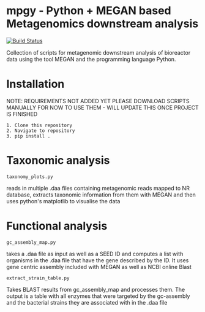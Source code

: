 # mpgy - Python + MEGAN based Metagenomics downstream analysis 

[![Build Status](https://travis-ci.com/lucass122/METAMAP.svg?branch=master)](https://travis-ci.com/lucass122/METAMAP)

Collection of scripts for metagenomic downstream analysis of bioreactor data using the tool MEGAN and the programming language Python.

# Installation

NOTE: REQUIREMENTS NOT ADDED YET PLEASE DOWNLOAD SCRIPTS MANUALLY FOR NOW TO USE THEM - WILL UPDATE THIS ONCE PROJECT IS FINISHED

```
1. Clone this repository
2. Navigate to repository
3. pip install .
```

# Taxonomic analysis

```
taxonomy_plots.py
```

reads in multiple .daa files containing metagenomic reads mapped to NR database, extracts taxonomic information from them with MEGAN and then uses python's matplotlib to visualise the data

# Functional analysis


```
gc_assembly_map.py
```

takes a .daa file as input as well as a SEED ID and computes a list with organisms in the .daa file that have the gene described by the ID. It uses gene centric assembly included with MEGAN as well as NCBI online Blast


```
extract_strain_table.py
```

Takes BLAST results from gc_assembly_map and processes them. The output is a table with all enzymes that were targeted by the gc-assembly and the bacterial strains they are associated with in the .daa file
